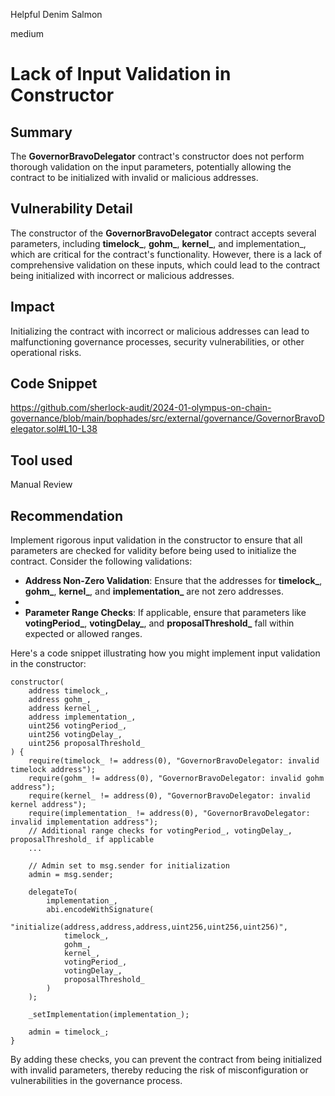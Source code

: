 Helpful Denim Salmon

medium

# Lack of Input Validation in Constructor

## Summary
The **GovernorBravoDelegator** contract's constructor does not perform thorough validation on the input parameters, potentially allowing the contract to be initialized with invalid or malicious addresses.
## Vulnerability Detail
The constructor of the **GovernorBravoDelegator** contract accepts several parameters, including **timelock_**, **gohm_**, **kernel_**, and implementation_, which are critical for the contract's functionality. However, there is a lack of comprehensive validation on these inputs, which could lead to the contract being initialized with incorrect or malicious addresses.
## Impact
Initializing the contract with incorrect or malicious addresses can lead to malfunctioning governance processes, security vulnerabilities, or other operational risks.
## Code Snippet
https://github.com/sherlock-audit/2024-01-olympus-on-chain-governance/blob/main/bophades/src/external/governance/GovernorBravoDelegator.sol#L10-L38

## Tool used

Manual Review

## Recommendation
Implement rigorous input validation in the constructor to ensure that all parameters are checked for validity before being used to initialize the contract. Consider the following validations:

- **Address Non-Zero Validation**: Ensure that the addresses for **timelock_**, **gohm_**, **kernel_**, and **implementation_** are not zero addresses.
- 
- **Parameter Range Checks**: If applicable, ensure that parameters like **votingPeriod_**, **votingDelay_**, and **proposalThreshold_** fall within expected or allowed ranges.

Here's a code snippet illustrating how you might implement input validation in the constructor:

```solidity
constructor(
    address timelock_,
    address gohm_,
    address kernel_,
    address implementation_,
    uint256 votingPeriod_,
    uint256 votingDelay_,
    uint256 proposalThreshold_
) {
    require(timelock_ != address(0), "GovernorBravoDelegator: invalid timelock address");
    require(gohm_ != address(0), "GovernorBravoDelegator: invalid gohm address");
    require(kernel_ != address(0), "GovernorBravoDelegator: invalid kernel address");
    require(implementation_ != address(0), "GovernorBravoDelegator: invalid implementation address");
    // Additional range checks for votingPeriod_, votingDelay_, proposalThreshold_ if applicable
    ...

    // Admin set to msg.sender for initialization
    admin = msg.sender;

    delegateTo(
        implementation_,
        abi.encodeWithSignature(
            "initialize(address,address,address,uint256,uint256,uint256)",
            timelock_,
            gohm_,
            kernel_,
            votingPeriod_,
            votingDelay_,
            proposalThreshold_
        )
    );

    _setImplementation(implementation_);

    admin = timelock_;
}
```
By adding these checks, you can prevent the contract from being initialized with invalid parameters, thereby reducing the risk of misconfiguration or vulnerabilities in the governance process.